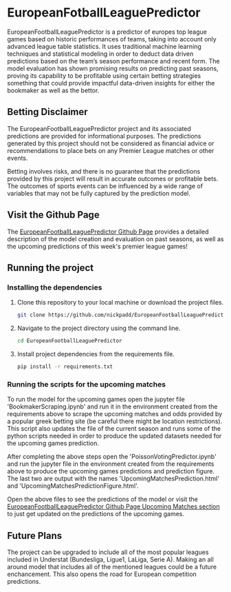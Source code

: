 # EuropeanFotballLeaguePredictor

EuropeanFootballLeaguePredictor is a predictor of europes top league games based on historic performances of teams, taking into account only advanced league table statistics. It uses traditional machine learning techniques and statistical modeling in order to deduct data driven predictions based on the team’s season performance and recent form. The model evaluation has shown promising results on predicting past seasons, proving its capability to be profitable using certain betting strategies something that could provide impactful data-driven insights for either the bookmaker as well as the bettor.


## Betting Disclaimer

The EuropeanFootballLeaguePredictor project and its associated predictions are provided for informational purposes. The predictions generated by this project should not be considered as financial advice or recommendations to place bets on any Premier League matches or other events.

Betting involves risks, and there is no guarantee that the predictions provided by this project will result in accurate outcomes or profitable bets. The outcomes of sports events can be influenced by a wide range of variables that may not be fully captured by the prediction model.


## Visit the Github Page
The [EuropeanFootballLeaguePredictor Github Page](https://nickpadd.github.io/EPLP.github.io/Home) provides a detailed description of the model creation and evaluation on past seasons, as well as the upcoming predictions of this week's premier league games!


## Running the project
### Installing the dependencies
1. Clone this repository to your local machine or download the project files.

   ```bash
   git clone https://github.com/nickpadd/EuropeanFootballLeaguePredictor

2. Navigate to the project directory using the command line.
    ```bash
    cd EuropeanFootballLeaguePredictor

3. Install project dependencies from the requirements file.

    ```bash
    pip install -r requirements.txt

### Running the scripts for the upcoming matches
To run the model for the upcoming games open the jupyter file 'BookmakerScraping.ipynb' and run it in the environment created from the requirements above to scrape the upcoming matches and odds provided by a popular greek betting site (be careful there might be location restrictions). This script also updates the file of the current season and runs some of the python scripts needed in order to produce the updated datasets needed for the upcoming games prediction. 

After completing the above steps open the 'PoissonVotingPredictor.ipynb' and run the jupyter file in the environment created from the requirements above to produce the upcoming games predictions and prediction figure. The last two are output with the names 'UpcomingMatchesPrediction.html' and 'UpcomingMatchesPredictionFigure.html'. 

Open the above files to see the predictions of the model or visit the [EuropeanFootballLeaguePredictor Github Page Upcoming Matches section](https://nickpadd.github.io/EPLP.github.io/Upcoming) to just get updated on the predictions of the upcoming games.


## Future Plans
The project can be upgraded to include all of the most popular leagues included in Understat (Bundesliga, Ligue1, LaLiga, Serie A). Making an all around model that includes all of the mentioned leagues could be a future enchancement. This also opens the road for European competition predictions.

